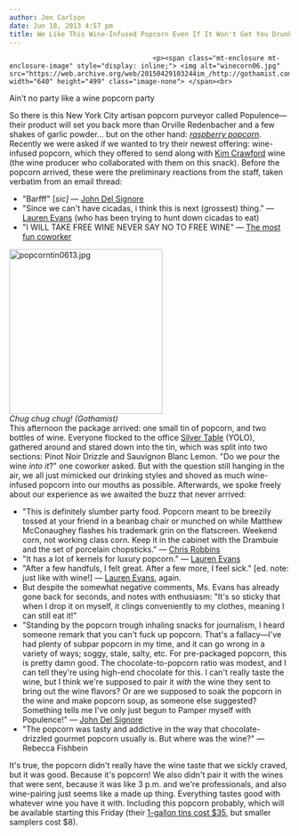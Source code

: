 ```yaml
---
author: Jen Carlson
date: Jun 18, 2013 4:57 pm
title: We Like This Wine-Infused Popcorn Even If It Won't Get You Drunk
---
```


	
										<p><span class="mt-enclosure mt-enclosure-image" style="display: inline;"> <img alt="winecorn06.jpg" src="https://web.archive.org/web/20150429103244im_/http://gothamist.com/attachments/arts_jen/winecorn06.jpg" width="640" height="499" class="image-none"> </span><br>
<span class="photo_caption">Ain&apos;t no party like a wine popcorn party</span></p>

<p>So there is this New York City artisan popcorn purveyor called Populence&#x2014;their product will set you back more than Orville Redenbacher and a few shakes of garlic powder... but on the other hand: <a href="https://web.archive.org/web/20150429103244/http://www.populencenyc.com/flavors/real-raspberry.html"><em>raspberry popcorn</em></a>. Recently we were asked if we wanted to try their newest offering: wine-infused popcorn, which they offered to send along with <a href="https://web.archive.org/web/20150429103244/http://experienceKimCrawford.com/">Kim Crawford</a> wine (the wine producer who collaborated with them on this snack). Before the popcorn arrived, these were the preliminary reactions from the staff, taken verbatim from an email thread:<br>
</p><ul><li>&quot;Barfff&quot; [<em>sic]</em> &#x2014; <a href="https://web.archive.org/web/20150429103244/http://twitter.com/johndelsignore">John Del Signore</a><br>
</li><li>&quot;Since we can&apos;t have cicadas, i think this is next (grossest) thing.&quot; &#x2014; <a href="https://web.archive.org/web/20150429103244/http://twitter.com/laurenfaceevans">Lauren Evans</a> (who has been trying to hunt down cicadas to eat)<br>
</li><li>&quot;I WILL TAKE FREE WINE NEVER SAY NO TO FREE WINE&quot; &#x2014; <a href="https://web.archive.org/web/20150429103244/http://twitter.com/jenist">The most fun coworker</a></li></ul><p></p>

<p><span class="mt-enclosure mt-enclosure-image" style="display: inline;"> </span></p><div class="image-right"> <img alt="popcorntin0613.jpg" src="https://web.archive.org/web/20150429103244im_/http://gothamist.com/attachments/arts_jen/popcorntin0613.jpg" width="275" height="296"> <br> <i style=" width:275px; ;display:block"> Chug chug chug! (Gothamist)</i></div> This afternoon the package arrived: one small tin of popcorn, and two bottles of wine. Everyone flocked to the office <a href="https://web.archive.org/web/20150429103244/http://gothamist.com/2013/02/26/is_your_office_filled_with_unhealth.php">Silver Table</a> (YOLO), gathered around and stared down into the tin, which was split into two sections: Pinot Noir Drizzle and Sauvignon Blanc Lemon. &quot;Do we pour the wine <em>into it</em>?&quot; one coworker asked. But with the question still hanging in the air, we all just mimicked our drinking styles and shoved as much wine-infused popcorn into our mouths as possible. Afterwards, we spoke freely about our experience as we awaited the buzz that never arrived:<br>
<ul><li>&quot;This is definitely slumber party food. Popcorn meant to be breezily tossed at your friend in a beanbag chair or munched on while Matthew McConaughey flashes his trademark grin on the flatscreen. Weekend corn, not working class corn. Keep it in the cabinet with the Drambuie and the set of porcelain chopsticks.&quot; &#x2014; <a href="https://web.archive.org/web/20150429103244/http://twitter.com/christrobbins">Chris Robbins</a><br>
</li><li>&quot;It has a lot of kernels for luxury popcorn.&quot; &#x2014; <a href="https://web.archive.org/web/20150429103244/http://twitter.com/laurenfaceevans">Lauren Evans</a><br>
</li><li>&quot;After a few handfuls, I felt great. After a few more, I feel sick.&quot; [ed. note: just like with wine!] &#x2014; <a href="https://web.archive.org/web/20150429103244/http://twitter.com/laurenfaceevans">Lauren Evans</a>, again.<br>
</li><li>But despite the somewhat negative comments, Ms. Evans has already gone back for seconds, and notes with enthusiasm: &quot;It&apos;s so sticky that when I drop it on myself, it clings conveniently to my clothes, meaning I can still eat it!&quot; <br>
</li><li>&quot;Standing by the popcorn trough inhaling snacks for journalism, I heard someone remark that you can&apos;t fuck up popcorn. That&apos;s a fallacy&#x2014;I&apos;ve had plenty of subpar popcorn in my time, and it can go wrong in a variety of ways; soggy, stale, salty, etc. For pre-packaged popcorn, this is pretty damn good. The chocolate-to-popcorn ratio was modest, and I can tell they&apos;re using high-end chocolate for this. I can&apos;t really taste the wine, but I think we&apos;re supposed to pair it <em>with</em> the wine they sent to bring out the wine flavors? Or are we supposed to soak the popcorn in the wine and make popcorn soup, as someone else suggested? Something tells me I&apos;ve only just begun to Pamper myself with Populence!&quot; &#x2014; <a href="https://web.archive.org/web/20150429103244/http://twitter.com/johndelsignore">John Del Signore</a><br>
</li><li>&quot;The popcorn was tasty and addictive in the way that chocolate-drizzled gourmet popcorn usually is. But where was the wine?&quot; &#x2014; Rebecca Fishbein</li></ul><p></p>

<p>It&apos;s true, the popcorn didn&apos;t really have the wine taste that we sickly craved, but it was good. Because it&apos;s popcorn! We also didn&apos;t pair it with the wines that were sent, because it was like 3 p.m. and we&apos;re professionals, and also wine-pairing just seems like a made up thing. Everything tastes good with whatever wine you have it with. Including this popcorn probably, which will be available starting this Friday (their <a href="https://web.archive.org/web/20150429103244/http://www.populencenyc.com/popcorn-tins-1/1-gallon-popcorn-tin.html">1-gallon tins cost $35</a>, but smaller samplers cost $8).</p>					
										
									
				